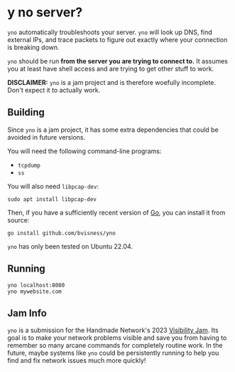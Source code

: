 # y no server?

`yno` automatically troubleshoots your server. `yno` will look up DNS, find external IPs, and trace packets to figure out exactly where your connection is breaking down.

`yno` should be run **from the server you are trying to connect to.** It assumes you at least have shell access and are trying to get other stuff to work.

**DISCLAIMER:** `yno` is a jam project and is therefore woefully incomplete. Don't expect it to actually work.

## Building

Since `yno` is a jam project, it has some extra dependencies that could be avoided in future versions.

You will need the following command-line programs:

- `tcpdump`
- `ss`

You will also need `libpcap-dev`:

```
sudo apt install libpcap-dev
```

Then, if you have a sufficiently recent version of [Go](https://go.dev/), you can install it from source:

```
go install github.com/bvisness/yno
```

`yno` has only been tested on Ubuntu 22.04.

## Running

```
yno localhost:8080
yno mywebsite.com
```

## Jam Info

`yno` is a submission for the Handmade Network's 2023 [Visibility Jam](https://handmade.network/jam/visibility-2023). Its goal is to make your network problems visible and save you from having to remember so many arcane commands for completely routine work. In the future, maybe systems like `yno` could be persistently running to help you find and fix network issues much more quickly!
